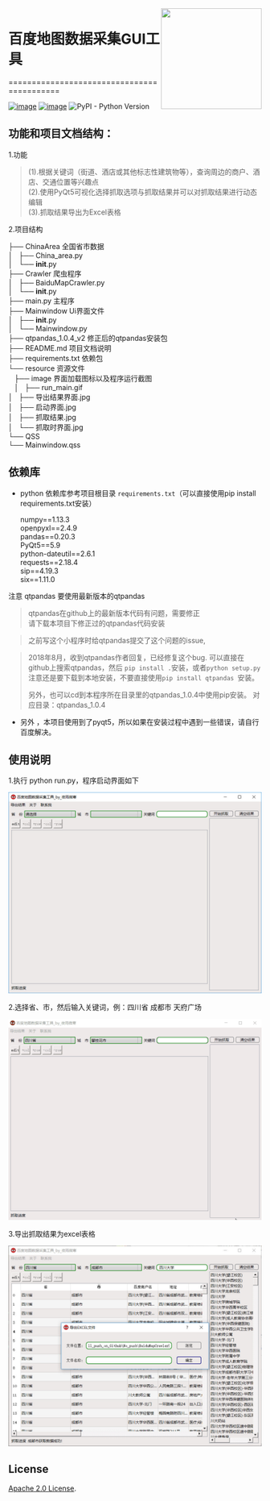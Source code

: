 <img align="right" width="200" height="200" src="https://pic4.zhimg.com/v2-78d1472351272f41d8dd76a6d8a635c7_xll.jpg">

# 百度地图数据采集GUI工具
===========================================

[![image](https://img.shields.io/pypi/v/requests.svg)](https://pypi.org/project/requests/)
[![image](https://img.shields.io/pypi/l/requests.svg)](https://pypi.org/project/requests/)
![PyPI - Python Version](https://img.shields.io/pypi/pyversions/Django.svg)




## 功能和项目文档结构：
1.功能
>(1).根据关键词（街道、酒店或其他标志性建筑物等），查询周边的商户、酒店、交通位置等兴趣点  
(2).使用PyQt5可视化选择抓取选项与抓取结果并可以对抓取结果进行动态编辑  
>(3).抓取结果导出为Excel表格  

2.项目结构
>
├── ChinaArea 全国省市数据  
│   ├── China_area.py  
│   └── __init__.py  
├── Crawler 爬虫程序  
│   ├── BaiduMapCrawler.py    
│   └── __init__.py  
├── main.py 主程序  
├── Mainwindow Ui界面文件  
│   ├── __init__.py  
│   └── Mainwindow.py  
├── qtpandas_1.0.4_v2 修正后的qtpandas安装包   
├── README.md 项目文档说明  
├── requirements.txt 依赖包    
└── resource 资源文件  
    ├── image 界面加载图标以及程序运行截图  
    │   ├── run_main.gif   
    │   ├── 导出结果界面.jpg  
    │   ├── 启动界面.jpg    
    │   ├── 抓取结果.jpg  
    │   └── 抓取时界面.jpg  
    └── QSS  
        └── Mainwindow.qss  
>

## 依赖库
* python 依赖库参考项目根目录 `requirements.txt`（可以直接使用pip install requirements.txt安装）

	numpy==1.13.3  
	openpyxl==2.4.9  
	pandas==0.20.3  
	PyQt5==5.9  
	python-dateutil==2.6.1  
	requests==2.18.4  
	sip==4.19.3  
	six==1.11.0  


注意 qtpandas 要使用最新版本的qtpandas  
>qtpandas在github上的最新版本代码有问题，需要修正  
请下载本项目下修正过的qtpandas代码安装

> 之前写这个小程序时给qtpandas提交了这个问题的issue,

> 2018年8月，收到qtpandas作者回复，已经修复这个bug.
可以直接在github上搜索qtpandas，然后 ```pip install .```安装，或者```python setup.py```
> 注意还是要下载到本地安装，不要直接使用`pip install qtpandas `安装。
> 
> 另外，也可以cd到本程序所在目录里的qtpandas_1.0.4中使用pip安装。
>对应目录：qtpandas_1.0.4

* 另外 ，本项目使用到了pyqt5，所以如果在安装过程中遇到一些错误，请自行百度解决。
 
## 使用说明
1.执行 python run.py，程序启动界面如下  

<p align="center">
  <img src="./resource/image/启动界面.jpg" alt="start">
</p>



2.选择省、市，然后输入关键词，例：四川省 成都市 天府广场 

![Alt text](./resource/image/run_main.gif)  
 

3.导出抓取结果为excel表格  

<p align="center">
  <img src="./resource/image/导出结果界面.jpg" alt="导出结果界面">
</p>


## License

[Apache 2.0 License](https://www.apache.org/licenses/LICENSE-2.0.html).



